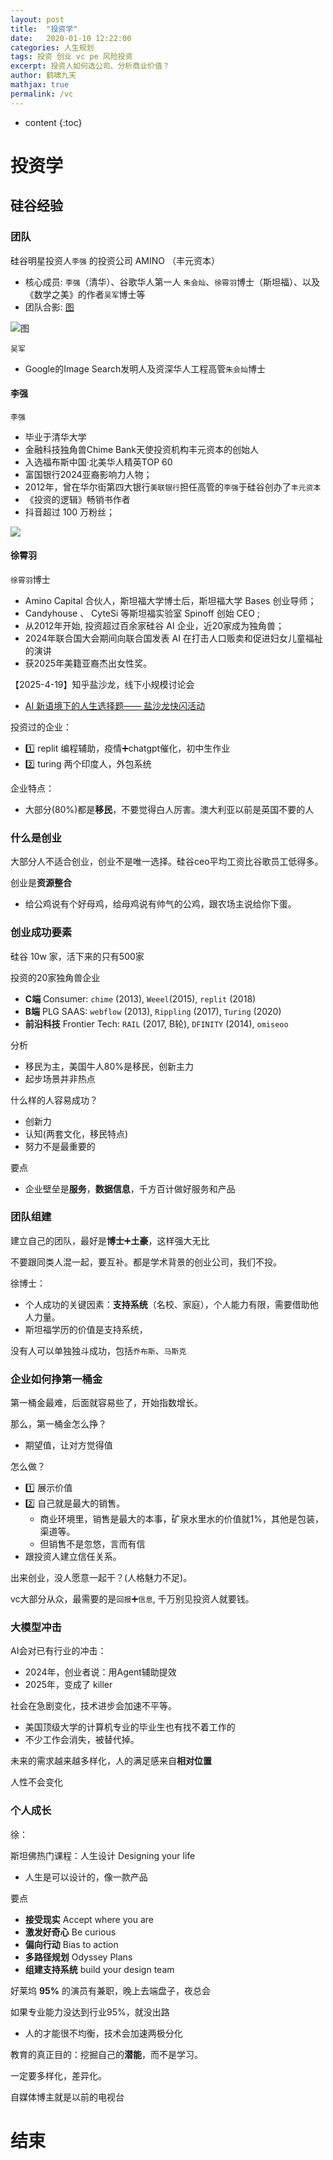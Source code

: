```yaml
---
layout: post
title:  "投资学"
date:   2020-01-10 12:22:00
categories: 人生规划
tags: 投资 创业 vc pe 风险投资
excerpt: 投资人如何选公司、分析商业价值？
author: 鹤啸九天
mathjax: true
permalink: /vc
---
```


* content
{:toc}


# 投资学



## 硅谷经验


### 团队

 硅谷明星投资人`李强` 的投资公司 AMINO （丰元资本）
 - 核心成员: `李强`（清华）、谷歌华人第一人 `朱会灿`、`徐霄羽`博士（斯坦福）、以及《数学之美》的作者`吴军`博士等
- 团队合影: [图](https://p3.itc.cn/q_70/images01/20220818/3bea15baae5b451a95db117ea9f3d56d.jpeg)

![图](https://p3.itc.cn/q_70/images01/20220818/3bea15baae5b451a95db117ea9f3d56d.jpeg)

`吴军`
- Google的Image Search发明人及资深华人工程高管`朱会灿`博士 


#### 李强

`李强`
- 毕业于清华大学
- 金融科技独角兽Chime Bank天使投资机构丰元资本的创始人
- 入选福布斯中国·北美华人精英TOP 60
- 富国银行2024亚裔影响力人物；
- 2012年，曾在华尔街第四大银行`美联银行`担任高管的`李强`于硅谷创办了`丰元资本`
- 《投资的逻辑》畅销书作者
- 抖音超过 100 万粉丝；

![](https://pic4.zhimg.com/v2-3a36befe11fbc03341df5d52d32bfeb3_1440w.jpg)



#### 徐霄羽

 `徐霄羽`博士
 - Amino Capital 合伙人，斯坦福大学博士后，斯坦福大学 Bases 创业导师； 
 - Candyhouse 、 CyteSi 等斯坦福实验室 Spinoff 创始 CEO ;
 - 从2012年开始, 投资超过百余家硅谷 AI 企业，近20家成为独角兽；
 - 2024年联合国大会期间向联合国发表 AI 在打击人口贩卖和促进妇女儿童福祉的演讲
 - 获2025年美籍亚裔杰出女性奖。


【2025-4-19】知乎盐沙龙，线下小规模讨论会
- [AI 新语境下的人生选择题—— 盐沙龙快闪活动](https://zhuanlan.zhihu.com/p/1895557981225051503)



投资过的企业：
- 1️⃣ replit 编程辅助，疫情➕chatgpt催化，初中生作业
- 2️⃣ turing 两个印度人，外包系统

企业特点：
- 大部分(80%)都是**移民**，不要觉得白人厉害。澳大利亚以前是英国不要的人

### 什么是创业

大部分人不适合创业，创业不是唯一选择。硅谷ceo平均工资比谷歌员工低得多。

创业是**资源整合**
- 给公鸡说有个好母鸡，给母鸡说有帅气的公鸡，跟农场主说给你下蛋。

### 创业成功要素

硅谷 10w 家，活下来的只有500家

投资的20家独角兽企业
- **C端** Consumer: `chime` (2013), `Weeel`(2015), `replit` (2018)
- **B端** PLG SAAS: `webflow` (2013), `Rippling` (2017), `Turing` (2020)
- **前沿科技** Frontier Tech: `RAIL` (2017, B轮), `DFINITY` (2014), `omiseoo`


分析
- 移民为主，美国牛人80%是移民，创新主力
- 起步场景并非热点

什么样的人容易成功？
- 创新力
- 认知(两套文化，移民特点)
- 努力不是最重要的

要点
- 企业壁垒是**服务**，**数据信息**，千方百计做好服务和产品

### 团队组建

建立自己的团队，最好是**博士**➕**土豪**，这样强大无比

不要跟同类人混一起，要互补。都是学术背景的创业公司，我们不投。

徐博士：
- 个人成功的关键因素：**支持系统**（名校、家庭），个人能力有限，需要借助他人力量。
- 斯坦福学历的价值是支持系统，

没有人可以单独独斗成功，包括`乔布斯`、`马斯克`


### 企业如何挣第一桶金


第一桶金最难，后面就容易些了，开始指数增长。

那么，第一桶金怎么挣？
- 期望值，让对方觉得值

怎么做？
- 1️⃣ 展示价值
- 2️⃣ 自己就是最大的销售。
  - 商业环境里，销售是最大的本事，矿泉水里水的价值就1%，其他是包装，渠道等。
  - 但销售不是忽悠，言而有信
- 跟投资人建立信任关系。

出来创业，没人愿意一起干？(人格魅力不足)。

vc大部分从众，最需要的是`回报`➕`信息`, 千万别见投资人就要钱。


### 大模型冲击


AI会对已有行业的冲击：
- 2024年，创业者说：用Agent辅助提效
- 2025年，变成了 killer

社会在急剧变化，技术进步会加速不平等。
- 美国顶级大学的计算机专业的毕业生也有找不着工作的
- 不少工作会消失，被替代掉。

未来的需求越来越多样化，人的满足感来自**相对位置**

人性不会变化


### 个人成长

徐：

斯坦佛热门课程：人生设计 Designing your life
- 人生是可以设计的，像一款产品

要点
- **接受现实** Accept where you are
- **激发好奇心** Be curious
- **偏向行动** Bias to action
- **多路径规划** Odyssey Plans
- **组建支持系统** build your design team



好莱坞 **95%** 的演员有兼职，晚上去端盘子，夜总会

如果专业能力没达到行业95%，就没出路
- 人的才能很不均衡，技术会加速两极分化

教育的真正目的：挖掘自己的**潜能**，而不是学习。

一定要多样化，差异化。

自媒体博主就是以前的电视台



# 结束